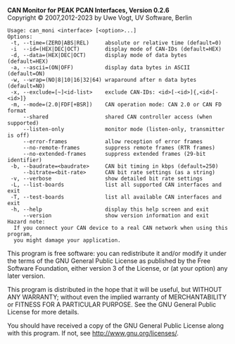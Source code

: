 __CAN Monitor for PEAK PCAN Interfaces, Version 0.2.6__ \
Copyright &copy; 2007,2012-2023 by Uwe Vogt, UV Software, Berlin

```
Usage: can_moni <interface> [<option>...]
Options:
 -t, --time=(ZERO|ABS|REL)     absolute or relative time (default=0)
 -i  --id=(HEX|DEC|OCT)        display mode of CAN-IDs (default=HEX)
 -d, --data=(HEX|DEC|OCT)      display mode of data bytes (default=HEX)
 -a, --ascii=(ON|OFF)          display data bytes in ASCII (default=ON)
 -w, --wrap=(NO|8|10|16|32|64) wraparound after n data bytes (default=NO)
 -x, --exclude=[~]<id-list>    exclude CAN-IDs: <id>[-<id>]{,<id>[-<id>]}
 -m, --mode=(2.0|FDF[+BSR])    CAN operation mode: CAN 2.0 or CAN FD format
     --shared                  shared CAN controller access (when supported)
     --listen-only             monitor mode (listen-only, transmitter is off)
     --error-frames            allow reception of error frames
     --no-remote-frames        suppress remote frames (RTR frames)
     --no-extended-frames      suppress extended frames (29-bit identifier)
 -b, --baudrate=<baudrate>     CAN bit timing in kbps (default=250)
     --bitrate=<bit-rate>      CAN bit rate settings (as a string)
 -v, --verbose                 show detailed bit rate settings
 -L, --list-boards             list all supported CAN interfaces and exit
 -T, --test-boards             list all available CAN interfaces and exit
 -h, --help                    display this help screen and exit
     --version                 show version information and exit
Hazard note:
  If you connect your CAN device to a real CAN network when using this program,
  you might damage your application.
```

This program is free software: you can redistribute it and/or modify
it under the terms of the GNU General Public License as published by
the Free Software Foundation, either version 3 of the License, or
(at your option) any later version.

This program is distributed in the hope that it will be useful,
but WITHOUT ANY WARRANTY; without even the implied warranty of
MERCHANTABILITY or FITNESS FOR A PARTICULAR PURPOSE.  See the
GNU General Public License for more details.

You should have received a copy of the GNU General Public License
along with this program.  If not, see <http://www.gnu.org/licenses/>.
